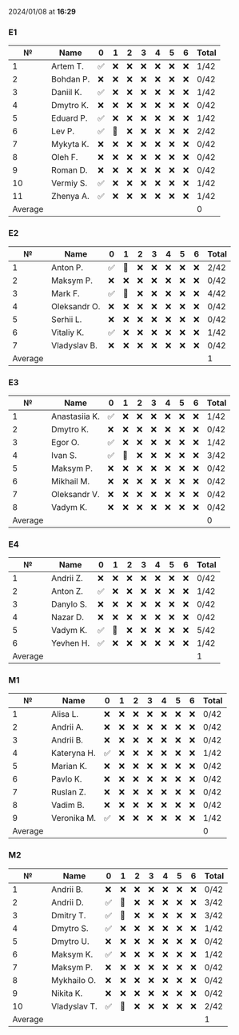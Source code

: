 2024/01/08 at **16:29**
### E1
|№|Name|0|1|2|3|4|5|6|Total|
|-----|-----|-----|-----|-----|-----|-----|-----|-----|-----|
|1|Artem T.|✅|❌|❌|❌|❌|❌|❌|1/42|
|2|Bohdan P.|❌|❌|❌|❌|❌|❌|❌|0/42|
|3|Daniil K.|✅|❌|❌|❌|❌|❌|❌|1/42|
|4|Dmytro K.|❌|❌|❌|❌|❌|❌|❌|0/42|
|5|Eduard P.|✅|❌|❌|❌|❌|❌|❌|1/42|
|6|Lev P.|✅|🔄|❌|❌|❌|❌|❌|2/42|
|7|Mykyta K.|❌|❌|❌|❌|❌|❌|❌|0/42|
|8|Oleh F.|❌|❌|❌|❌|❌|❌|❌|0/42|
|9|Roman D.|❌|❌|❌|❌|❌|❌|❌|0/42|
|10|Vermiy S.|✅|❌|❌|❌|❌|❌|❌|1/42|
|11|Zhenya A.|✅|❌|❌|❌|❌|❌|❌|1/42|
|Average|||||||||0|
### E2
|№|Name|0|1|2|3|4|5|6|Total|
|-----|-----|-----|-----|-----|-----|-----|-----|-----|-----|
|1|Anton P.|✅|🔄|❌|❌|❌|❌|❌|2/42|
|2|Maksym P.|❌|❌|❌|❌|❌|❌|❌|0/42|
|3|Mark F.|✅|🔄|❌|❌|❌|❌|❌|4/42|
|4|Oleksandr O.|❌|❌|❌|❌|❌|❌|❌|0/42|
|5|Serhii L.|❌|❌|❌|❌|❌|❌|❌|0/42|
|6|Vitaliy K.|✅|❌|❌|❌|❌|❌|❌|1/42|
|7|Vladyslav B.|❌|❌|❌|❌|❌|❌|❌|0/42|
|Average|||||||||1|
### E3
|№|Name|0|1|2|3|4|5|6|Total|
|-----|-----|-----|-----|-----|-----|-----|-----|-----|-----|
|1|Anastasiia K.|✅|❌|❌|❌|❌|❌|❌|1/42|
|2|Dmytro K.|❌|❌|❌|❌|❌|❌|❌|0/42|
|3|Egor O.|✅|❌|❌|❌|❌|❌|❌|1/42|
|4|Ivan S.|✅|🔄|❌|❌|❌|❌|❌|3/42|
|5|Maksym P.|❌|❌|❌|❌|❌|❌|❌|0/42|
|6|Mikhail M.|❌|❌|❌|❌|❌|❌|❌|0/42|
|7|Oleksandr V.|❌|❌|❌|❌|❌|❌|❌|0/42|
|8|Vadym K.|❌|❌|❌|❌|❌|❌|❌|0/42|
|Average|||||||||0|
### E4
|№|Name|0|1|2|3|4|5|6|Total|
|-----|-----|-----|-----|-----|-----|-----|-----|-----|-----|
|1|Andrii Z.|❌|❌|❌|❌|❌|❌|❌|0/42|
|2|Anton Z.|✅|❌|❌|❌|❌|❌|❌|1/42|
|3|Danylo S.|❌|❌|❌|❌|❌|❌|❌|0/42|
|4|Nazar D.|❌|❌|❌|❌|❌|❌|❌|0/42|
|5|Vadym K.|✅|🔄|❌|❌|❌|❌|❌|5/42|
|6|Yevhen H.|✅|❌|❌|❌|❌|❌|❌|1/42|
|Average|||||||||1|
### M1
|№|Name|0|1|2|3|4|5|6|Total|
|-----|-----|-----|-----|-----|-----|-----|-----|-----|-----|
|1|Alisa L.|❌|❌|❌|❌|❌|❌|❌|0/42|
|2|Andrii A.|❌|❌|❌|❌|❌|❌|❌|0/42|
|3|Andrii B.|❌|❌|❌|❌|❌|❌|❌|0/42|
|4|Kateryna H.|✅|❌|❌|❌|❌|❌|❌|1/42|
|5|Marian K.|❌|❌|❌|❌|❌|❌|❌|0/42|
|6|Pavlo K.|❌|❌|❌|❌|❌|❌|❌|0/42|
|7|Ruslan Z.|❌|❌|❌|❌|❌|❌|❌|0/42|
|8|Vadim B.|❌|❌|❌|❌|❌|❌|❌|0/42|
|9|Veronika M.|✅|❌|❌|❌|❌|❌|❌|1/42|
|Average|||||||||0|
### M2
|№|Name|0|1|2|3|4|5|6|Total|
|-----|-----|-----|-----|-----|-----|-----|-----|-----|-----|
|1|Andrii B.|❌|❌|❌|❌|❌|❌|❌|0/42|
|2|Andrii D.|✅|🔄|❌|❌|❌|❌|❌|3/42|
|3|Dmitry T.|✅|🔄|❌|❌|❌|❌|❌|3/42|
|4|Dmytro S.|✅|❌|❌|❌|❌|❌|❌|1/42|
|5|Dmytro U.|❌|❌|❌|❌|❌|❌|❌|0/42|
|6|Maksym K.|✅|❌|❌|❌|❌|❌|❌|1/42|
|7|Maksym P.|❌|❌|❌|❌|❌|❌|❌|0/42|
|8|Mykhailo O.|❌|❌|❌|❌|❌|❌|❌|0/42|
|9|Nikita K.|❌|❌|❌|❌|❌|❌|❌|0/42|
|10|Vladyslav T.|✅|🔄|❌|❌|❌|❌|❌|2/42|
|Average|||||||||1|
